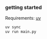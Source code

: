 ### getting started

Requirements: [uv](https://docs.astral.sh/uv/getting-started/installation/#standalone-installer)

```bash
uv sync
uv run main.py
```
